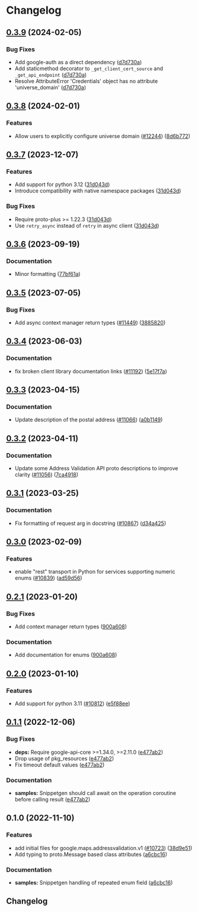 # Changelog

## [0.3.9](https://github.com/googleapis/google-cloud-python/compare/google-maps-addressvalidation-v0.3.8...google-maps-addressvalidation-v0.3.9) (2024-02-05)


### Bug Fixes

* Add google-auth as a direct dependency ([d7d730a](https://github.com/googleapis/google-cloud-python/commit/d7d730acd3b1da86b996fa18c81272f1c9a00406))
* Add staticmethod decorator to `_get_client_cert_source` and `_get_api_endpoint` ([d7d730a](https://github.com/googleapis/google-cloud-python/commit/d7d730acd3b1da86b996fa18c81272f1c9a00406))
* Resolve AttributeError 'Credentials' object has no attribute 'universe_domain' ([d7d730a](https://github.com/googleapis/google-cloud-python/commit/d7d730acd3b1da86b996fa18c81272f1c9a00406))

## [0.3.8](https://github.com/googleapis/google-cloud-python/compare/google-maps-addressvalidation-v0.3.7...google-maps-addressvalidation-v0.3.8) (2024-02-01)


### Features

* Allow users to explicitly configure universe domain ([#12244](https://github.com/googleapis/google-cloud-python/issues/12244)) ([8d6b772](https://github.com/googleapis/google-cloud-python/commit/8d6b7729d93c1347529a3d34ed6266af55225578))

## [0.3.7](https://github.com/googleapis/google-cloud-python/compare/google-maps-addressvalidation-v0.3.6...google-maps-addressvalidation-v0.3.7) (2023-12-07)


### Features

* Add support for python 3.12 ([31d043d](https://github.com/googleapis/google-cloud-python/commit/31d043de5a0b8bd329e8d5a36e7811d5ea7bd7a1))
* Introduce compatibility with native namespace packages ([31d043d](https://github.com/googleapis/google-cloud-python/commit/31d043de5a0b8bd329e8d5a36e7811d5ea7bd7a1))


### Bug Fixes

* Require proto-plus &gt;= 1.22.3 ([31d043d](https://github.com/googleapis/google-cloud-python/commit/31d043de5a0b8bd329e8d5a36e7811d5ea7bd7a1))
* Use `retry_async` instead of `retry` in async client ([31d043d](https://github.com/googleapis/google-cloud-python/commit/31d043de5a0b8bd329e8d5a36e7811d5ea7bd7a1))

## [0.3.6](https://github.com/googleapis/google-cloud-python/compare/google-maps-addressvalidation-v0.3.5...google-maps-addressvalidation-v0.3.6) (2023-09-19)


### Documentation

* Minor formatting ([77bf61a](https://github.com/googleapis/google-cloud-python/commit/77bf61a36539bc2e6317dca1f954189d5241e4f1))

## [0.3.5](https://github.com/googleapis/google-cloud-python/compare/google-maps-addressvalidation-v0.3.4...google-maps-addressvalidation-v0.3.5) (2023-07-05)


### Bug Fixes

* Add async context manager return types ([#11449](https://github.com/googleapis/google-cloud-python/issues/11449)) ([3885820](https://github.com/googleapis/google-cloud-python/commit/388582082828e22a517c4f794901ee5dcbc31bd9))

## [0.3.4](https://github.com/googleapis/google-cloud-python/compare/google-maps-addressvalidation-v0.3.3...google-maps-addressvalidation-v0.3.4) (2023-06-03)


### Documentation

* fix broken client library documentation links ([#11192](https://github.com/googleapis/google-cloud-python/issues/11192)) ([5e17f7a](https://github.com/googleapis/google-cloud-python/commit/5e17f7a901bbbae8ff9a44ed62f1abd2386da2c8))

## [0.3.3](https://github.com/googleapis/google-cloud-python/compare/google-maps-addressvalidation-v0.3.2...google-maps-addressvalidation-v0.3.3) (2023-04-15)


### Documentation

* Update description of the postal address ([#11066](https://github.com/googleapis/google-cloud-python/issues/11066)) ([a0b1149](https://github.com/googleapis/google-cloud-python/commit/a0b11490ea6488d725a4738fdaa63e98947f8528))

## [0.3.2](https://github.com/googleapis/google-cloud-python/compare/google-maps-addressvalidation-v0.3.1...google-maps-addressvalidation-v0.3.2) (2023-04-11)


### Documentation

* Update some Address Validation API proto descriptions to improve clarity ([#11056](https://github.com/googleapis/google-cloud-python/issues/11056)) ([7ca4918](https://github.com/googleapis/google-cloud-python/commit/7ca4918465957e510028d4d2465d8ba0424ad97d))

## [0.3.1](https://github.com/googleapis/google-cloud-python/compare/google-maps-addressvalidation-v0.3.0...google-maps-addressvalidation-v0.3.1) (2023-03-25)


### Documentation

* Fix formatting of request arg in docstring ([#10867](https://github.com/googleapis/google-cloud-python/issues/10867)) ([d34a425](https://github.com/googleapis/google-cloud-python/commit/d34a425f7d0f02bebaf20d24b725b8c25c699697))

## [0.3.0](https://github.com/googleapis/google-cloud-python/compare/google-maps-addressvalidation-v0.2.1...google-maps-addressvalidation-v0.3.0) (2023-02-09)


### Features

* enable "rest" transport in Python for services supporting numeric enums ([#10839](https://github.com/googleapis/google-cloud-python/issues/10839)) ([ad59d56](https://github.com/googleapis/google-cloud-python/commit/ad59d569bda339ed31500602e2db369afdbfcf0b))

## [0.2.1](https://github.com/googleapis/google-cloud-python/compare/google-maps-addressvalidation-v0.2.0...google-maps-addressvalidation-v0.2.1) (2023-01-20)


### Bug Fixes

* Add context manager return types ([900a608](https://github.com/googleapis/google-cloud-python/commit/900a6083e59bfebf215e4e469bc842d8788bba18))


### Documentation

* Add documentation for enums ([900a608](https://github.com/googleapis/google-cloud-python/commit/900a6083e59bfebf215e4e469bc842d8788bba18))

## [0.2.0](https://github.com/googleapis/google-cloud-python/compare/google-maps-addressvalidation-v0.1.1...google-maps-addressvalidation-v0.2.0) (2023-01-10)


### Features

* Add support for python 3.11 ([#10812](https://github.com/googleapis/google-cloud-python/issues/10812)) ([e5f88ee](https://github.com/googleapis/google-cloud-python/commit/e5f88eebd47c677850d61ddc3774532723f5505e))

## [0.1.1](https://github.com/googleapis/google-cloud-python/compare/google-maps-addressvalidation-v0.1.0...google-maps-addressvalidation-v0.1.1) (2022-12-06)


### Bug Fixes

* **deps:** Require google-api-core &gt;=1.34.0, >=2.11.0  ([e477ab2](https://github.com/googleapis/google-cloud-python/commit/e477ab2581f44b540051dd201b9f543a30044833))
* Drop usage of pkg_resources ([e477ab2](https://github.com/googleapis/google-cloud-python/commit/e477ab2581f44b540051dd201b9f543a30044833))
* Fix timeout default values ([e477ab2](https://github.com/googleapis/google-cloud-python/commit/e477ab2581f44b540051dd201b9f543a30044833))


### Documentation

* **samples:** Snippetgen should call await on the operation coroutine before calling result ([e477ab2](https://github.com/googleapis/google-cloud-python/commit/e477ab2581f44b540051dd201b9f543a30044833))

## 0.1.0 (2022-11-10)


### Features

* add initial files for google.maps.addressvalidation.v1 ([#10723](https://github.com/googleapis/google-cloud-python/issues/10723)) ([38d9e51](https://github.com/googleapis/google-cloud-python/commit/38d9e514310bebc8b9893465fb8ab7ebc35c8b6a))
* Add typing to proto.Message based class attributes ([a6cbc16](https://github.com/googleapis/google-cloud-python/commit/a6cbc167835880f9fe31b4030ec5fba69e35b383))


### Documentation

* **samples:** Snippetgen handling of repeated enum field ([a6cbc16](https://github.com/googleapis/google-cloud-python/commit/a6cbc167835880f9fe31b4030ec5fba69e35b383))

## Changelog
